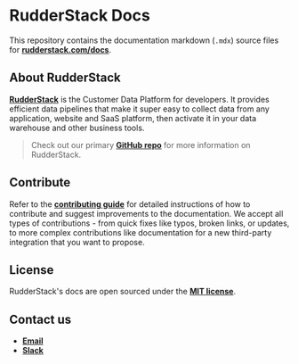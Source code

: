 # RudderStack Docs

This repository contains the documentation markdown (`.mdx`) source files for [**rudderstack.com/docs**](https://rudderstack.com/docs/).

## About RudderStack

[**RudderStack**](https://rudderstack.com/) is the Customer Data Platform for developers. It provides efficient data pipelines that make it super easy to collect data from any application, website and SaaS platform, then activate it in your data warehouse and other business tools.

> Check out our primary [**GitHub repo**](https://github.com/rudderlabs/rudder-server) for more information on RudderStack.

## Contribute

Refer to the [**contributing guide**](/contributing.md) for detailed instructions of how to contribute and suggest improvements to the documentation. We accept all types of contributions - from quick fixes like typos, broken links, or updates, to more complex contributions like documentation for a new third-party integration that you want to propose.

## License

RudderStack's docs are open sourced under the [**MIT license**](/LICENSE.md).

## Contact us

* [**Email**](mailto:%20docs@rudderstack.com)
* [**Slack**](https://rudderstack.com/join-rudderstack-slack-community)
